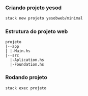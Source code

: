 ### Criando projeto yesod
```bash
stack new projeto yesobweb/minimal
```
### Estrutura do projeto web
```
projeto
|--app
| |-Main.hs
|--src
  |-Aplication.hs
  |-Foundation.hs
```
### Rodando projeto
```bash
stack exec projeto
```